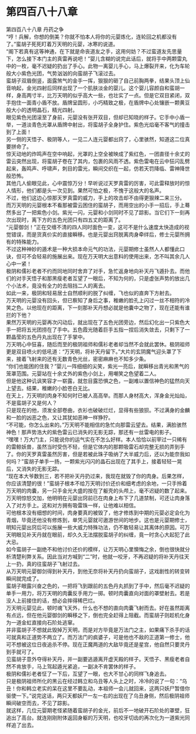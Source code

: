 # 第四百八十八章

第四百八十八章 丹药之争\
“哼！兵解，你想的倒美？你就不怕本人将你的元婴炼化，连轮回之机都没有了。”蛮胡子死死盯着万天明的元婴，冰寒的说道。\
“阁下若真有这等神通，在下就是命丧道友之手，这用何妨？不过蛮道友先思量下，怎么接下本门主的真雷再说吧！”婴儿含糊的说完此话后，就将手中两颗雷丸中的一枚，毫不迟疑的扔出了手心。此物一离婴儿手心，马上爆裂开来，化为车轮般大小紫色光团，气势汹汹的向蛮胡子飞滚过去。\
蛮胡子双眉倒竖，面露煞气的金手一挥，狠狠的砸了自己前胸两拳，结果头顶上仙音响起，金光四射后同样出现了一个肌肤淡金的婴儿。这个婴儿容颜自和蛮胡一样，身高两寸半，比万天明的似乎高大一些，也壮实了一点。但是它双目紧闭，双手抱住一面青小盾不放。盾牌呈圆形，小巧精致之极，在盾牌中心处镶嵌一颗黄豆般大小的透明晶石，精光四射。\
眼见紫色光团滚至了身前，元婴没有张开双目，但却已知晓的样子。它手中小盾一举，一道淡青色光罩从盾牌中射出，将蛮胡子全身护住。紫色光焰毫不客气的撞击到了上面！\
另一侧的天悟子、极阴等人，一见二人连元婴都出窍了，心里骇然，知道这二位真要拼命了。\
惊天动地的炸鸣声在空中响起，光罩的上空全被映成了紫红色，一团直径十余丈的雷云突然出现，将蛮胡子卷在了其内，包裹的风雨不透。紫色雷电在云中狂闪乱劈起来，轰鸣声、呼啸声，刺目的雷光，瞬间交织在一起，仿若天罚降临、雷神降世般恐怖。\
其他几人偷眼见此，心中震惊万分！早听说过天罗真雷的厉害，可此雷释放时的惊人情形，他们都是头一次见到。果然可怕之极，不愧于这般大的名声。\
不过，他们这边心惊那天罗真雷的威力，手上的攻击却不由得更狠辣二来三分。\
而万天明的元婴根本不看那被雷云困住的蛮胡子，而用空出的小手一招后，手上蓦然多出了一把紫色小剑。紫光一闪，元婴和小剑同时不见了踪影。当它们下一刻再次出现时，离下方的五色光团只有四五丈的距离了。\
“元婴御剑！”正在交缠不清的四人同时面色一变，这可不是什么速度太快造成的视觉错误，而是货真价实的直接瞬移。也是元婴出窍脱离肉身牵绊后，修士元婴所拥有的特殊能力。\
不过这种神妙的遁术是一种大损本命元气的功法，元婴期修士虽然人人都懂此口诀，但可不会轻易的施展出来。现在万天明大出意料的使用出来，怎不叫其余几人心中一紧！\
极阴和儒衫老者不约而同地同时舍弃了对手，急忙返身地向补天丹飞遁扑去。而他们的对手天悟子和那黑瘦老者互望了一眼后，不知为何的，只是虚张声势的放出几个小法术，竟没有全力的去阻挡二人的离去。\
如此一来，极阴和轻易居士自然顺利的脱了纠缠，飞也似的直奔下方射去。\
万天明的元婴没有回头，但已察知了身后之事，稚嫩的脸孔上闪过一丝不相符的冷笑之色。以他现在的距离，下一刻那补天丹想必就是他囊中之物了，现在还能有谁拦的下他？\
果然万天明的元婴再次闪动后，就出现在了五色光团旁边，然后幻化出一只紫色大手一把将五光团捞在了手中。五色霞光随着巨手五指一捏后消失敛去，只剩下了一颗晶莹的五色丹丸出现在了手掌中。\
万天明心中狂喜，随后而至的极阴祖师和儒衫老者却当然不会就此罢休。极阴祖师更是双目喷火的低吼道：“万天明，将补天丹留下。”大片的玄阴魔气迎头罩了下来，接着飞射来的还有无数青色光丝，密密麻麻也不知多少条。\
“你们也能困的住我？”婴儿一阵细细的尖笑，紫光一亮后，就瞬移出青光和黑气的笼罩范围。元婴站在十余丈外的紫色小剑上，用嘲笑之色望着二人。\
但是他这种讥讽笑容才一崭露，就忽目露恐惧之色，一副难以置信神色的猛然向天上望去。结果，稚嫩的小脸苍白无比。\
在天上，万天明的肉身不知何时已被人高高举。而那人身材高大，浑身金光灿灿，不是蛮胡子又是何人？\
只是现在的他，须发全部卷曲，衣衫也破破烂烂，显得有些狼狈。不过满身的金麟和一脸的凶恶之色，又让其犹如恶神一样狰狞。\
“不可能，你怎么出来的。”万天明不能相信的急忙向那雷云望去。结果，满脸骇然神色！那声势浩大的紫色雷云已消失的无影无踪，那还有一丝雷电的影子。\
“嘿嘿！万大门主，只能说你的运气实在不怎么好样。本人恰恰以前宰过一只稀有的雷鲸妖兽，虽然当时受伤不轻，但是它体内的那颗吸雷石却完整无损的弄到手了。你的天罗真雷虽然厉害，但是若被此珠子吸纳了大半威力后，还以为能奈我如何吗？”蛮胡子单手一扬，一颗紫光闪闪的晶石出现在了其手上，接着轻轻一晃后，又消失的无影无踪。\
“现在本大爷数到三，若不把补天丹扔过来，我现在就毁了你的肉身。后果怎样，你应该清楚的很！”蛮胡子根本不给万天明讨价还价和细考虑的余地，一只手拎着万天明的肉囊，另一只手金光大盛的按在了躯壳的头颅上，毫不迟疑的数了起来。\
万天明惊怒交加，他明明在元婴出窍前已在肉身上布下了几道禁制，可还让肉身落入了对方手上。这和对方拥有吸雷珠一样，让他难以相信。\
可他根本没有细想的时间，肉身要真的被毁了，他才修炼到中期的元婴必定会化为青烟，毕竟还他没有修炼到，单凭元婴就可遨游世间的地步。这也是元婴期修士，明知元婴出窍后可以施展一些大威力特殊功法，仍不敢轻易让其离体的原因。可万天明眼见补天丹就在眼前，却久久无法摆脱蛮胡子的纠缠，竟一时贪心大起犯了此大忌。\
如今蛮胡子一副绝不和他讨价还价的模样，让万天明心里懊悔之余，倒也很快就分析清楚利弊关系。因此当对方喊到“二”时，他就一咬牙，不再迟疑的将补天丹往天上一扔，真的往蛮胡子飞射过去。\
从万天明元婴御剑得到补天丹，到他无奈将补天丹扔向蛮胡子，这戏剧性的转变转瞬间就完成了。\
蛮胡子眼露兴奋之色的，一把将飞到跟前的五色丹丸抓到了手中，然后毫不迟疑的单手一用力，将万天明的肉囊反手用力一掷。顿时肉囊直向对面的罩壁射去。若是没人上前接住的话，想必会摔得稀巴烂。\
万天明元婴见此，顿时魂飞天外，什么也不想的直向肉囊飞射而去。好在虽然距离有点远，但在他元婴御剑的瞬移之下，倒也完全赶得上阻截。而蛮胡子则趁机化身为一道金虹直接向石阶处逃窜。\
并非蛮胡子不想就此毁掉万天明，而是对方毕竟是万法门之主，如果痛下杀手的话可就真和正道势不两立了。而万法门的疯婆子，可是他也不敌的正道第一修士，他可不想被这位日夜追杀不停。现在正魔两道的大敌毕竟还是星宫，他自然只要灵丹到手就可了。\
见蛮胡子意外夺得补天丹，并一副要逃遁离开虚天殿的样子。天悟子、黑瘦老者自然不肯放手，马上驾起遁光紧追，一副决不肯罢休的样子。\
极阴和儒衫老者怔了一下后，互望了一眼，也大不甘心的同样飞身追去。\
只是极阴祖师所化的黑云在经过韩立和乌丑等人头上之时，冷冷的说了一句：“乌丑！你和韩立老实的呆在这里不要乱动，本祖师一会儿就回来，这两只妖尸暂借你驱使一下。”说完这话，两只天都妖尸一左一右的出现在了乌丑身侧，然后极阴祖师瞬间破空而去，不见了踪影。\
就这样，几位元婴期老怪紧随着蛮胡子的金光，前后不一地破开石阶处的罩壁，狂追出了高台。就连刚刚附体返回身躯的万天明，也咬牙切齿的再次化为一道紫光同样追了出去。
